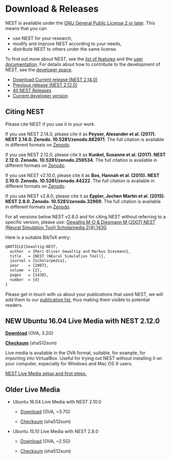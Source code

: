 # Download & Releases

NEST is available under the [GNU General Public License 2 or later](license.md).
This means that you can

-   use NEST for your research,
-   modify and improve NEST according to your needs,
-   distribute NEST to others under the same license.

To find out more about NEST, see the [list of features](features.md)
and the [user documentation](documentation.md).
For details about how to contribute to the development of NEST, see the [developer space](http://nest.github.io/nest-simulator).

-   [Download Current release (NEST 2.14.0)](http://www.nest-simulator.org/download/#releases)
-   [Previous release (NEST 2.12.0)](https://github.com/nest/nest-simulator/releases/tag/v2.12.0)
-   [All NEST Releases](https://github.com/nest/nest-simulator/tags) 
-   [Current developer version](https://github.com/nest/nest-simulator)

## Citing NEST

Please cite NEST if you use it in your work.

If you use NEST 2.14.0, please cite it as **Peyser, Alexander et al. (2017).
NEST 2.14.0. Zenodo. 10.5281/zenodo.882971**. The full citation is available
in different formats on [Zenodo](http://dx.doi.org/10.5281/zenodo.882971).

If you use NEST 2.12.0, please cite it as **Kunkel, Susanne et al. (2017).
NEST 2.12.0. Zenodo. 10.5281/zenodo.259534**. The full citation is available
in different formats on [Zenodo](http://dx.doi.org/10.5281/zenodo.259534).

If you use NEST v2.10.0, please cite it as **Bos, Hannah et al. (2015).
NEST 2.10.0. Zenodo. 10.5281/zenodo.44222**. The full citation is available
in different formats on [Zenodo](http://dx.doi.org/10.5281/zenodo.44222).

If you use NEST v2.8.0, please cite it as **Eppler, Jochen Martin et al. (2015).
NEST 2.8.0. Zenodo. 10.5281/zenodo.32969**. The full citation is available
in different formats on [Zenodo](http://dx.doi.org/10.5281/zenodo.32969).

For all versions below NEST v2.8.0 and for citing NEST without referring to a
specific version, please use: [Gewaltig M-O & Diesmann M (2007) NEST (Neural
Simulation Tool) Scholarpedia
2(4):1430](http://www.scholarpedia.org/article/NEST_(Neural_Simulation_Tool)).

Here is a suitable BibTeX entry:

```latex
@ARTICLE{Gewaltig:NEST,
  author  = {Marc-Oliver Gewaltig and Markus Diesmann},
  title   = {NEST (NEural Simulation Tool)},
  journal = {Scholarpedia},
  year    = {2007},
  volume  = {2},
  pages   = {1430},
  number  = {4}
}
```

Please get in touch with us about your publications that used NEST, we will
add them to our [publication list](http://www.nest-simulator.org/publications/), thus making them visible
to potential readers.

## **NEW** Ubuntu 16.04 Live Media with NEST 2.12.0

**[Download](http://www.nest-simulator.org/downloads/gplreleases/lubuntu-16.04_nest-2.12.0.ova)**
(OVA, 3.2G)

**[Checksum](http://www.nest-simulator.org/downloads/gplreleases/lubuntu-16.04_nest-2.12.0.ova.sha512sum)**
(sha512sum)

Live media is available in the OVA format, suitable, for example, for importing
into VirtualBox. Useful for trying out NEST without installing it on your
computer, especially for Windows and Mac OS X users.

[NEST Live Media setup and first steps.](http://www.nest-simulator.org/wp-content/uploads/2015/10/nest_setup.pdf)

## Older Live Media

-   Ubuntu 16.04 Live Media with NEST 2.10.0
    
    - [Download](http://www.nest-simulator.org/downloads/gplreleases/lubuntu-16.04_nest-2.10.0.ova)
      (OVA, ~3.7G) 
                
    - [Checksum](http://www.nest-simulator.org/downloads/gplreleases/lubuntu-16.04_nest-2.10.0.ova.sha512sum)
      (sha512sum)

-   Ubuntu 15.10 Live Media with NEST 2.8.0
    
    - [Download](http://www.nest-simulator.org/downloads/gplreleases/lubuntu-15.10_nest-2.8.0.ova)
      (OVA, ~2.5G)   
          
    - [Checksum](http://www.nest-simulator.org/downloads/gplreleases/lubuntu-15.10_nest-2.8.0.ova.sha512sum)
      (sha512sum)

